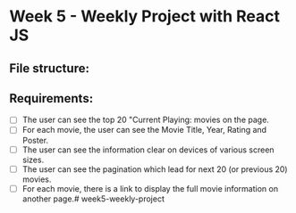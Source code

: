 # Week 5 - Weekly Project with React JS

## File structure:


## Requirements:
- [ ] The user can see the top 20 "Current Playing: movies on the page.
- [ ] For each movie,  the user can see the Movie Title, Year, Rating and Poster.
- [ ] The user can see the information clear on devices of various screen sizes.
- [ ] The user can see the pagination which lead for next 20 (or previous 20) movies. 
- [ ] For each movie, there is a link to display the full movie information on another page.# week5-weekly-project
